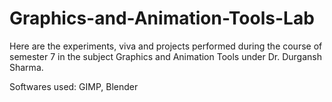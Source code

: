 # Graphics-and-Animation-Tools-Lab

Here are the experiments, viva and projects performed during the course of semester 7 in the subject Graphics and Animation Tools under Dr. Durgansh Sharma.

Softwares used: GIMP, Blender
